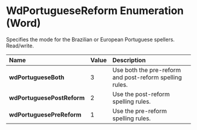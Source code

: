 
# WdPortugueseReform Enumeration (Word)

Specifies the mode for the Brazilian or European Portuguese spellers. Read/write.



|**Name**|**Value**|**Description**|
|:-----|:-----|:-----|
| **wdPortugueseBoth**|3|Use both the pre-reform and post-reform spelling rules.|
| **wdPortuguesePostReform**|2|Use the post-reform spelling rules.|
| **wdPortuguesePreReform**|1|Use the pre-reform spelling rules.|
